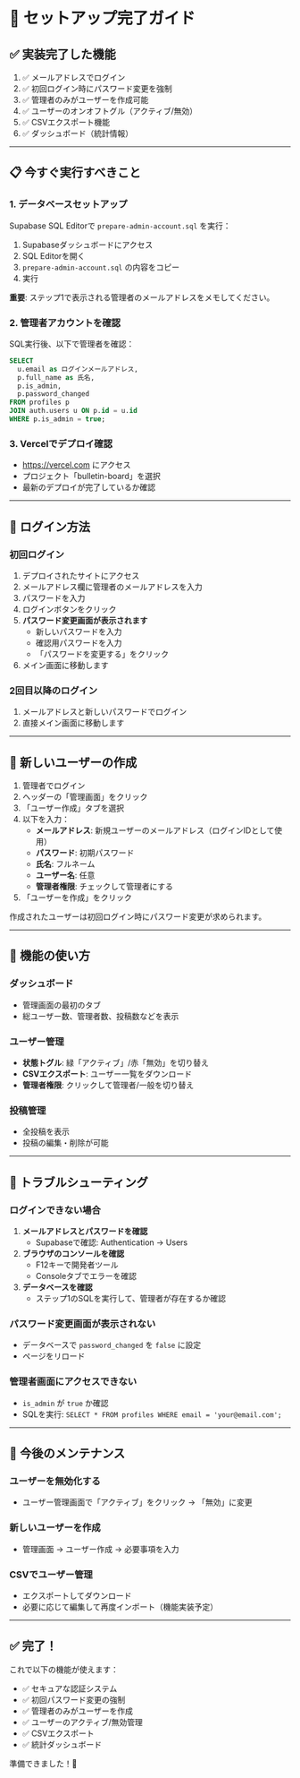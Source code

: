 # 🎉 セットアップ完了ガイド

## ✅ 実装完了した機能

1. ✅ メールアドレスでログイン
2. ✅ 初回ログイン時にパスワード変更を強制
3. ✅ 管理者のみがユーザーを作成可能
4. ✅ ユーザーのオンオフトグル（アクティブ/無効）
5. ✅ CSVエクスポート機能
6. ✅ ダッシュボード（統計情報）

---

## 📋 今すぐ実行すべきこと

### 1. データベースセットアップ

Supabase SQL Editorで `prepare-admin-account.sql` を実行：

1. Supabaseダッシュボードにアクセス
2. SQL Editorを開く
3. `prepare-admin-account.sql` の内容をコピー
4. 実行

**重要**: ステップ1で表示される管理者のメールアドレスをメモしてください。

### 2. 管理者アカウントを確認

SQL実行後、以下で管理者を確認：

```sql
SELECT 
  u.email as ログインメールアドレス,
  p.full_name as 氏名,
  p.is_admin,
  p.password_changed
FROM profiles p
JOIN auth.users u ON p.id = u.id
WHERE p.is_admin = true;
```

### 3. Vercelでデプロイ確認

- https://vercel.com にアクセス
- プロジェクト「bulletin-board」を選択
- 最新のデプロイが完了しているか確認

---

## 🔑 ログイン方法

### 初回ログイン

1. デプロイされたサイトにアクセス
2. メールアドレス欄に管理者のメールアドレスを入力
3. パスワードを入力
4. ログインボタンをクリック
5. **パスワード変更画面が表示されます**
   - 新しいパスワードを入力
   - 確認用パスワードを入力
   - 「パスワードを変更する」をクリック
6. メイン画面に移動します

### 2回目以降のログイン

1. メールアドレスと新しいパスワードでログイン
2. 直接メイン画面に移動します

---

## 👥 新しいユーザーの作成

1. 管理者でログイン
2. ヘッダーの「管理画面」をクリック
3. 「ユーザー作成」タブを選択
4. 以下を入力：
   - **メールアドレス**: 新規ユーザーのメールアドレス（ログインIDとして使用）
   - **パスワード**: 初期パスワード
   - **氏名**: フルネーム
   - **ユーザー名**: 任意
   - **管理者権限**: チェックして管理者にする
5. 「ユーザーを作成」をクリック

作成されたユーザーは初回ログイン時にパスワード変更が求められます。

---

## 🎯 機能の使い方

### ダッシュボード
- 管理画面の最初のタブ
- 総ユーザー数、管理者数、投稿数などを表示

### ユーザー管理
- **状態トグル**: 緑「アクティブ」/赤「無効」を切り替え
- **CSVエクスポート**: ユーザー一覧をダウンロード
- **管理者権限**: クリックして管理者/一般を切り替え

### 投稿管理
- 全投稿を表示
- 投稿の編集・削除が可能

---

## 🚨 トラブルシューティング

### ログインできない場合

1. **メールアドレスとパスワードを確認**
   - Supabaseで確認: Authentication → Users
2. **ブラウザのコンソールを確認**
   - F12キーで開発者ツール
   - Consoleタブでエラーを確認
3. **データベースを確認**
   - ステップ1のSQLを実行して、管理者が存在するか確認

### パスワード変更画面が表示されない

- データベースで `password_changed` を `false` に設定
- ページをリロード

### 管理者画面にアクセスできない

- `is_admin` が `true` か確認
- SQLを実行: `SELECT * FROM profiles WHERE email = 'your@email.com';`

---

## 📝 今後のメンテナンス

### ユーザーを無効化する
- ユーザー管理画面で「アクティブ」をクリック → 「無効」に変更

### 新しいユーザーを作成
- 管理画面 → ユーザー作成 → 必要事項を入力

### CSVでユーザー管理
- エクスポートしてダウンロード
- 必要に応じて編集して再度インポート（機能実装予定）

---

## ✅ 完了！

これで以下の機能が使えます：

- ✅ セキュアな認証システム
- ✅ 初回パスワード変更の強制
- ✅ 管理者のみがユーザーを作成
- ✅ ユーザーのアクティブ/無効管理
- ✅ CSVエクスポート
- ✅ 統計ダッシュボード

準備できました！🎉

